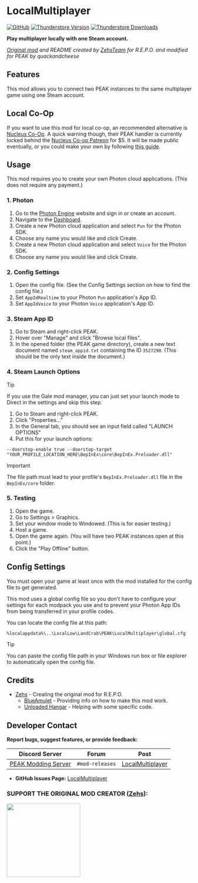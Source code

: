 # LocalMultiplayer
[![GitHub](https://img.shields.io/badge/GitHub-LocalMultiplayer-brightgreen?style=for-the-badge&logo=GitHub)](https://github.com/quackandcheese/PEAK-LocalMultiplayer)
[![Thunderstore Version](https://img.shields.io/thunderstore/v/quackandcheese/LocalMultiplayer?style=for-the-badge&logo=thunderstore&logoColor=white)](https://thunderstore.io/c/peak/p/quackandcheese/LocalMultiplayer/)
[![Thunderstore Downloads](https://img.shields.io/thunderstore/dt/quackandcheese/LocalMultiplayer?style=for-the-badge&logo=thunderstore&logoColor=white)](https://thunderstore.io/c/peak/p/quackandcheese/LocalMultiplayer/)

**Play multiplayer locally with one Steam account.**

*[Original mod](https://github.com/ZehsTeam/REPO-LocalMultiplayer) and README created by [ZehsTeam](https://solo.to/crithaxxog) for R.E.P.O. and modified for PEAK by quackandcheese*

## Features
This mod allows you to connect two PEAK instances to the same multiplayer game using one Steam account.

## Local Co-Op
If you want to use this mod for local co-op, an recommended alternative is [Nucleus Co-Op](https://nucleus-coop.github.io). A quick warning though, their PEAK handler is currently locked behind the [Nucleus Co-op Patreon](https://www.patreon.com/posts/peak-132839994) for $5. It will be made public eventually, or you could make your own by following [this guide](https://www.splitscreen.me/docs/create-handlers).

## Usage
This mod requires you to create your own Photon cloud applications. (This does not require any payment.)

### 1. Photon
1. Go to the [Photon Engine](https://www.photonengine.com) website and sign in or create an account.
2. Navigate to the [Dashboard](https://dashboard.photonengine.com).
3. Create a new Photon cloud application and select `Pun` for the Photon SDK.
4. Choose any name you would like and click Create.
5. Create a new Photon cloud application and select `Voice` for the Photon SDK.
6. Choose any name you would like and click Create.

### 2. Config Settings
1. Open the config file. (See the Config Settings section on how to find the config file.)
2. Set `AppIdRealtime` to your Photon `Pun` application's App ID.
3. Set `AppIdVoice` to your Photon `Voice` application's App ID.

### 3. Steam App ID
1. Go to Steam and right-click PEAK.
2. Hover over "Manage" and click "Browse local files".
3. In the opened folder (the PEAK game directory), create a new text document named `steam_appid.txt` containing the ID `3527290`. (This should be the only text inside the document.)

### 4. Steam Launch Options

> [!TIP]
> If you use the Gale mod manager, you can just set your launch mode to Direct in the settings and skip this step.

1. Go to Steam and right-click PEAK.
2. Click "Properties..."
3. In the General tab, you should see an input field called "LAUNCH OPTIONS"
4. Put this for your launch options:
```
--doorstop-enable true --doorstop-target "YOUR_PROFILE_LOCATION_HERE\BepInEx\core\BepInEx.Preloader.dll"
```

> [!IMPORTANT]
> The file path must lead to your profile's `BepInEx.Preloader.dll` file in the `BepInEx/core` folder.

### 5. Testing
1. Open the game.
2. Go to Settings > Graphics.
3. Set your window mode to Windowed. (This is for easier testing.)
4. Host a game.
5. Open the game again. (You will have two PEAK instances open at this point.)
6. Click the "Play Offline" button.

## Config Settings
You must open your game at least once with the mod installed for the config file to get generated.

This mod uses a global config file so you don't have to configure your settings for each modpack you use and to prevent your Photon App IDs from being transferred in your profile codes.

You can locate the config file at this path:
```
%localappdata%\..\LocalLow\LandCrab\PEAK\LocalMultiplayer\global.cfg
```

> [!TIP]
> You can paste the config file path in your Windows run box or file explorer to automatically open the config file.

## Credits
- [Zehs](https://github.com/ZehsTeam) - Creating the original mod for R.E.P.O.
    - [BlueAmulet](https://github.com/BlueAmulet) - Providing info on how to make this mod work.
    - [Unloaded Hangar](https://github.com/UnloadedHangar) - Helping with some specific code.

## Developer Contact
**Report bugs, suggest features, or provide feedback:**

| **Discord Server** | **Forum** | **Post** |  
|--------------------|-----------|----------|  
| [PEAK Modding Server](https://discord.gg/SAw86z24rB) | `#mod-releases` | [LocalMultiplayer](https://discord.com/channels/1363179626435707082/1391156523216142458) |

- **GitHub Issues Page:** [LocalMultiplayer](https://github.com/quackandcheese/PEAK-LocalMultiplayer/issues)

### SUPPORT THE ORIGINAL MOD CREATOR ([Zehs](https://solo.to/crithaxxog)):
[<img src="https://i.imgur.com/duJZQTS.png" width="200px">](https://ko-fi.com/zehsteam)